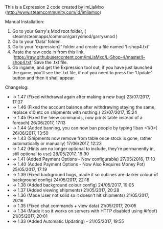 This is a Expression 2 code created by imLiaMxo (http://www.steamcommunity.com/id/imliamxo)

Manual Installation:

1. Go to your Garry's Mod root folder, ( steam/steamapps/common/garrysmod/garrysmod )
2. Go to your 'Data' folder.
3. Go to your 'expression2' folder and create a file named 'l-shop4.txt'
4. Paste the raw code in from this link. 'https://raw.githubusercontent.com/imLiaMxo/L-Shop-4/master/l-shop4.txt'
 Save the .txt file.
5. Go ingame, and get the Expression tool out, if you have just launched the game, you'll see the .txt file, if not you need to press the  'Update' button and then it shall appear.

Changelog:
* -> 1.47 (Fixed withdrawal again after making a new bug) 23/07/2017, 17:37
* -> 1.46 (Fixed the account balance after withdrawing staying the same, replace x10 etc on shipments with nothing.) 23/07/2017, 15:24
* -> 1.45 (Fixed the !view commands, now prints table instead of a foreach) 26/06/2017, 17:13
* -> 1.44 (Added banning, you can now ban people by typing !lban <name> <1/0>) 26/06/2017, 13:50
* -> 1.43 (Shipments now remove from table once stock is gone, rather automatically or manually) 17/06/2017, 12:23
* -> 1.42 (Hints are no longer optional to include, they're permanently in, still optional to use) 28/05/2017, 16:30
* -> 1.41 (Added Payment Options - Now configurable) 27/05/2016, 17:10
* -> 1.40 (Added Payment Options - Now Also Requires Money Pot) 25/05/2017, 17:19
* -> 1.39 (Fixed background bugs, made it so outlines are darker colour of background config) 24/05/2017, 22:18
* -> 1.38 (Added background colour config) 24/05/2017, 19:05
* -> 1.37 (Added viewing shipments) 21/05/2017, 20:28
* -> 1.36 (Made User not solid so it doesn't hit shipments) 21/05/2017, 20:16
* -> 1.35 (Fixed chat commands + view data) 21/05/2017, 20:05
* -> 1.34 (Made it so it works on servers with HTTP disabled using #ifdef)  21/05/2017, 20:01
* -> 1.33 (Added Automatic Updating) - 21/05/2017, 19:55
